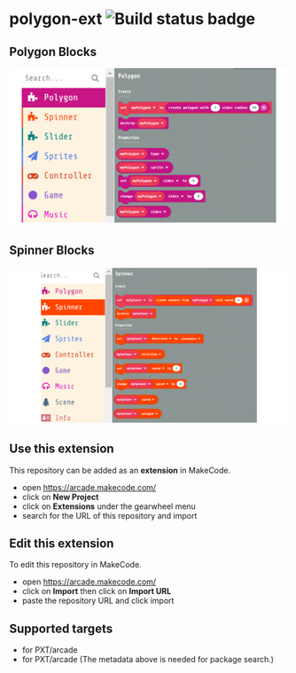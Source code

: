 # polygon-ext ![Build status badge](https://github.com/wecodemakecode/polygon-ext/workflows/MakeCode/badge.svg)

## Polygon Blocks
![Polygon Blocks](/polygon.PNG)

## Spinner Blocks
![Spinner Blocks](/spinner.PNG)

## Use this extension

This repository can be added as an **extension** in MakeCode.

* open https://arcade.makecode.com/
* click on **New Project**
* click on **Extensions** under the gearwheel menu
* search for the URL of this repository and import

## Edit this extension

To edit this repository in MakeCode.

* open https://arcade.makecode.com/
* click on **Import** then click on **Import URL**
* paste the repository URL and click import

## Supported targets

* for PXT/arcade
* for PXT/arcade
(The metadata above is needed for package search.)

